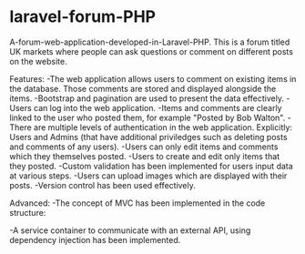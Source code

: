 # laravel-forum-PHP
A-forum-web-application-developed-in-Laravel-PHP.
This is a forum titled UK markets where people can ask questions or comment on different posts on the website.

Features:
-The web application allows users to comment on existing items in the database. Those comments are stored and displayed alongside the items.
-Bootstrap and pagination are used to present the data effectively.
-Users can log into the web application.
-Items and comments are clearly linked to the user who posted them, for example "Posted by Bob Walton".
-There are multiple levels of authentication in the web application. Explicitly: Users and Admins (that have additional priviledges such as deleting posts and comments of any users).
-Users can only edit items and comments which they themselves posted.
-Users to create and edit only items that they posted.
-Custom validation has been implemented for users input data at various steps.
-Users can upload images which are displayed with their posts.
-Version control has been used effectively.

Advanced:
-The concept of MVC has been implemented in the code structure: 

-A service container to communicate with an external API, using dependency injection has been implemented.



